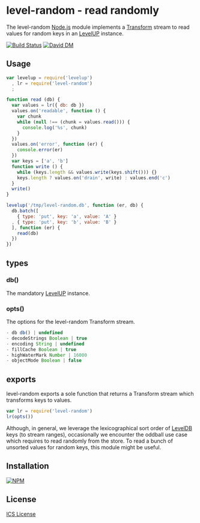 
# level-random - read randomly

The level-random [Node.js](http://nodejs.org/) module implements a [Transform](http://nodejs.org/api/stream.html#stream_class_stream_transform_1) stream to read values for random keys in an [LevelUP](https://github.com/rvagg/node-levelup) instance.

[![Build Status](https://secure.travis-ci.org/michaelnisi/level-random.svg)](http://travis-ci.org/michaelnisi/level-random) [![David DM](https://david-dm.org/michaelnisi/level-random.svg)](http://david-dm.org/michaelnisi/level-random)

## Usage

```js
var levelup = require('levelup')
  , lr = require('level-random')
  ;

function read (db) {
  var values = lr({ db: db })
  values.on('readable', function () {
    var chunk
    while (null !== (chunk = values.read())) {
      console.log('%s', chunk)
    }
  })
  values.on('error', function (er) {
    console.error(er)
  })
  var keys = ['a', 'b']
  function write () {
    while (keys.length && values.write(keys.shift())) {}
    keys.length ? values.on('drain', write) : values.end('c')
  }
  write()
}

levelup('/tmp/level-random.db', function (er, db) {
  db.batch([
    { type: 'put', key: 'a', value: 'A' }
  , { type: 'put', key: 'b', value: 'B' }
  ], function (er) {
    read(db)
  })
})
```

## types

### db()

The mandatory [LevelUP](https://github.com/rvagg/node-levelup) instance.

### opts()

The options for the level-random Transform stream.

```js
- db db() | undefined
- decodeStrings Boolean | true
- encoding String | undefined
- fillCache Boolean | true
- highWaterMark Number | 16000
- objectMode Boolean | false
```

## exports

level-random exports a sole function that returns a Transform stream which transforms keys to values. 

```js
var lr = require('level-random')
lr(opts())
```

Although, in general, we leverage the lexicographical sort order of [LevelDB](http://leveldb.org/) keys (to stream ranges), occasionally we encounter the oddball use case which requires to read randomly from the store. To read a bunch of unsorted values for random keys, this module might be useful.

## Installation

[![NPM](https://nodei.co/npm/level-random.svg)](https://npmjs.org/package/level-random)

## License

[ICS License](https://github.com/michaelnisi/level-random/blob/master/LICENSE)
